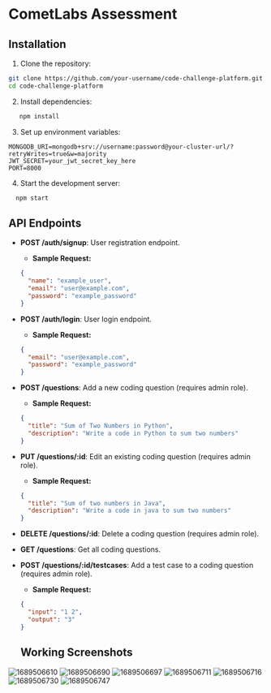 # CometLabs Assessment

## Installation

1. Clone the repository:

```bash
git clone https://github.com/your-username/code-challenge-platform.git
cd code-challenge-platform
```

2. Install dependencies:

```bash
   npm install
```

3. Set up environment variables:

```
MONGODB_URI=mongodb+srv://username:password@your-cluster-url/?retryWrites=true&w=majority
JWT_SECRET=your_jwt_secret_key_here
PORT=8000
```

4. Start the development server:

```bash
  npm start
```

## API Endpoints

- **POST /auth/signup**: User registration endpoint.
  - **Sample Request:**
  ```json
  {
    "name": "example_user",
    "email": "user@example.com",
    "password": "example_password"
  }
  ```
- **POST /auth/login**: User login endpoint.
  - **Sample Request:**
  ```json
  {
    "email": "user@example.com",
    "password": "example_password"
  }
  ```
- **POST /questions**: Add a new coding question (requires admin role).

  - **Sample Request:**

  ```json
  {
    "title": "Sum of Two Numbers in Python",
    "description": "Write a code in Python to sum two numbers"
  }
  ```

- **PUT /questions/:id**: Edit an existing coding question (requires admin role).
  - **Sample Request:**
  ```json
  {
    "title": "Sum of two numbers in Java",
    "description": "Write a code in java to sum two numbers"
  }
  ```
- **DELETE /questions/:id**: Delete a coding question (requires admin role).
- **GET /questions**: Get all coding questions.
- **POST /questions/:id/testcases**: Add a test case to a coding question (requires admin role).
  - **Sample Request:**
  ```json
  {
    "input": "1 2",
    "output": "3"
  }
  ```

  ## Working Screenshots

![1689506610](https://github.com/sahilsuman933/cometlabs_assignment/assets/34382211/cb61d3a0-745b-4764-9201-66a278204d8d)
![1689506690](https://github.com/sahilsuman933/cometlabs_assignment/assets/34382211/8aa17970-638e-413f-8548-72d63e40017f)
![1689506697](https://github.com/sahilsuman933/cometlabs_assignment/assets/34382211/67b68605-035f-4f74-a41e-80a49253f34e)
![1689506711](https://github.com/sahilsuman933/cometlabs_assignment/assets/34382211/da78ffd1-96ff-4856-9788-e4dd788f36a4)
![1689506716](https://github.com/sahilsuman933/cometlabs_assignment/assets/34382211/c9bae6a0-fc31-4e95-b325-f2d855f6a5b6)
![1689506730](https://github.com/sahilsuman933/cometlabs_assignment/assets/34382211/5e1dcea4-563b-41cf-9216-c21252706318)
![1689506747](https://github.com/sahilsuman933/cometlabs_assignment/assets/34382211/b96fbcde-010d-45d3-b7cb-2917b296eb6b)


